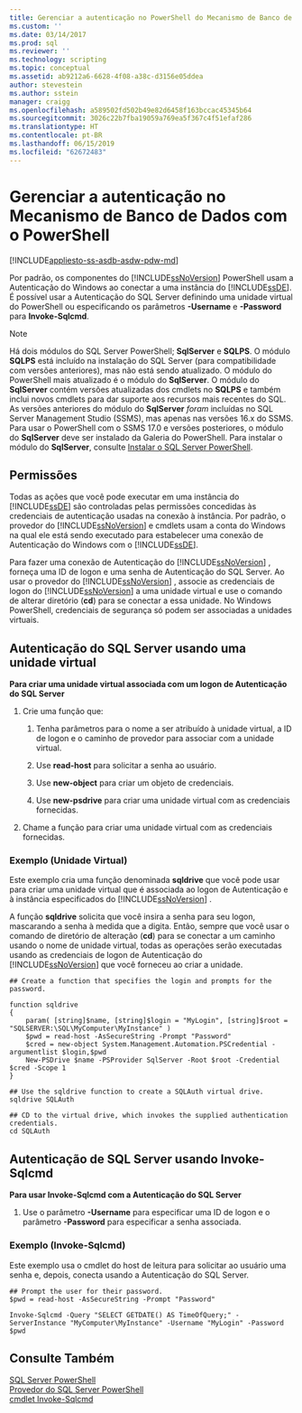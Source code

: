 ```yaml
---
title: Gerenciar a autenticação no PowerShell do Mecanismo de Banco de Dados | Microsoft Docs
ms.custom: ''
ms.date: 03/14/2017
ms.prod: sql
ms.reviewer: ''
ms.technology: scripting
ms.topic: conceptual
ms.assetid: ab9212a6-6628-4f08-a38c-d3156e05ddea
author: stevestein
ms.author: sstein
manager: craigg
ms.openlocfilehash: a589502fd502b49e82d6458f163bccac45345b64
ms.sourcegitcommit: 3026c22b7fba19059a769ea5f367c4f51efaf286
ms.translationtype: HT
ms.contentlocale: pt-BR
ms.lasthandoff: 06/15/2019
ms.locfileid: "62672483"
---
```

# <a name="manage-authentication-in-database-engine-powershell"></a>Gerenciar a autenticação no Mecanismo de Banco de Dados com o PowerShell
[!INCLUDE[appliesto-ss-asdb-asdw-pdw-md](../includes/appliesto-ss-asdb-asdw-pdw-md.md)]

Por padrão, os componentes do [!INCLUDE[ssNoVersion](../includes/ssnoversion-md.md)] PowerShell usam a Autenticação do Windows ao conectar a uma instância do [!INCLUDE[ssDE](../includes/ssde-md.md)]. É possível usar a Autenticação do SQL Server definindo uma unidade virtual do PowerShell ou especificando os parâmetros **-Username** e **-Password** para **Invoke-Sqlcmd**.  
  
> [!NOTE]
> Há dois módulos do SQL Server PowerShell; **SqlServer** e **SQLPS**. O módulo **SQLPS** está incluído na instalação do SQL Server (para compatibilidade com versões anteriores), mas não está sendo atualizado. O módulo do PowerShell mais atualizado é o módulo do **SqlServer**. O módulo do **SqlServer** contém versões atualizadas dos cmdlets no **SQLPS** e também inclui novos cmdlets para dar suporte aos recursos mais recentes do SQL.  
> As versões anteriores do módulo do **SqlServer** *foram* incluídas no SQL Server Management Studio (SSMS), mas apenas nas versões 16.x do SSMS. Para usar o PowerShell com o SSMS 17.0 e versões posteriores, o módulo do **SqlServer** deve ser instalado da Galeria do PowerShell.
> Para instalar o módulo do **SqlServer**, consulte [Instalar o SQL Server PowerShell](download-sql-server-ps-module.md).

  
##  <a name="Permissions"></a> Permissões  
 Todas as ações que você pode executar em uma instância do [!INCLUDE[ssDE](../includes/ssde-md.md)] são controladas pelas permissões concedidas às credenciais de autenticação usadas na conexão à instância. Por padrão, o provedor do [!INCLUDE[ssNoVersion](../includes/ssnoversion-md.md)] e cmdlets usam a conta do Windows na qual ele está sendo executado para estabelecer uma conexão de Autenticação do Windows com o [!INCLUDE[ssDE](../includes/ssde-md.md)].  
  
 Para fazer uma conexão de Autenticação do [!INCLUDE[ssNoVersion](../includes/ssnoversion-md.md)] , forneça uma ID de logon e uma senha de Autenticação do SQL Server. Ao usar o provedor do [!INCLUDE[ssNoVersion](../includes/ssnoversion-md.md)] , associe as credenciais de logon do [!INCLUDE[ssNoVersion](../includes/ssnoversion-md.md)] a uma unidade virtual e use o comando de alterar diretório (**cd**) para se conectar a essa unidade. No Windows PowerShell, credenciais de segurança só podem ser associadas a unidades virtuais.  
  
##  <a name="SQLAuthVirtDrv"></a> Autenticação do SQL Server usando uma unidade virtual  
 **Para criar uma unidade virtual associada com um logon de Autenticação do SQL Server**  
  
1.  Crie uma função que:  
  
    1.  Tenha parâmetros para o nome a ser atribuído à unidade virtual, a ID de logon e o caminho de provedor para associar com a unidade virtual.  
  
    2.  Use **read-host** para solicitar a senha ao usuário.  
  
    3.  Use **new-object** para criar um objeto de credenciais.  
  
    4.  Use **new-psdrive** para criar uma unidade virtual com as credenciais fornecidas.  
  
2.  Chame a função para criar uma unidade virtual com as credenciais fornecidas.  
  
### <a name="example-virtual-drive"></a>Exemplo (Unidade Virtual)  
 Este exemplo cria uma função denominada **sqldrive** que você pode usar para criar uma unidade virtual que é associada ao logon de Autenticação e à instância especificados do [!INCLUDE[ssNoVersion](../includes/ssnoversion-md.md)] .  
  
 A função **sqldrive** solicita que você insira a senha para seu logon, mascarando a senha à medida que a digita. Então, sempre que você usar o comando de diretório de alteração (**cd**) para se conectar a um caminho usando o nome de unidade virtual, todas as operações serão executadas usando as credenciais de logon de Autenticação do [!INCLUDE[ssNoVersion](../includes/ssnoversion-md.md)] que você forneceu ao criar a unidade.  
  
```  
## Create a function that specifies the login and prompts for the password.  
  
function sqldrive  
{  
    param( [string]$name, [string]$login = "MyLogin", [string]$root = "SQLSERVER:\SQL\MyComputer\MyInstance" )  
    $pwd = read-host -AsSecureString -Prompt "Password"  
    $cred = new-object System.Management.Automation.PSCredential -argumentlist $login,$pwd  
    New-PSDrive $name -PSProvider SqlServer -Root $root -Credential $cred -Scope 1  
}  
  
## Use the sqldrive function to create a SQLAuth virtual drive.  
sqldrive SQLAuth  
  
## CD to the virtual drive, which invokes the supplied authentication credentials.  
cd SQLAuth  
```  
  
##  <a name="SQLAuthInvSqlCmd"></a> Autenticação de SQL Server usando Invoke-Sqlcmd  
 **Para usar Invoke-Sqlcmd com a Autenticação do SQL Server**  
  
1.  Use o parâmetro **-Username** para especificar uma ID de logon e o parâmetro **-Password** para especificar a senha associada.  
  
### <a name="example-invoke-sqlcmd"></a>Exemplo (Invoke-Sqlcmd)  
 Este exemplo usa o cmdlet do host de leitura para solicitar ao usuário uma senha e, depois, conecta usando a Autenticação do SQL Server.  
  
```  
## Prompt the user for their password.  
$pwd = read-host -AsSecureString -Prompt "Password"  
  
Invoke-Sqlcmd -Query "SELECT GETDATE() AS TimeOfQuery;" -ServerInstance "MyComputer\MyInstance" -Username "MyLogin" -Password $pwd  
```  
  
## <a name="see-also"></a>Consulte Também  
 [SQL Server PowerShell](sql-server-powershell.md)   
 [Provedor do SQL Server PowerShell](sql-server-powershell-provider.md)   
 [cmdlet Invoke-Sqlcmd](invoke-sqlcmd-cmdlet.md)  
  
  
